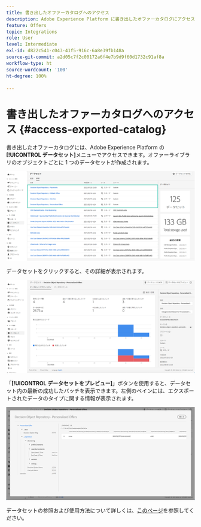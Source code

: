 ```yaml
---
title: 書き出したオファーカタログへのアクセス
description: Adobe Experience Platform に書き出したオファーカタログにアクセスする方法を学ぶ
feature: Offers
topic: Integrations
role: User
level: Intermediate
exl-id: d822c541-c043-41f5-916c-6a8e39fb148a
source-git-commit: a2d05c7f2c00172a6f4e7b9d9f60d1732c91af8a
workflow-type: ht
source-wordcount: '100'
ht-degree: 100%

---
```


# 書き出したオファーカタログへのアクセス {#access-exported-catalog}

書き出したオファーカタログには、Adobe Experience Platform の&#x200B;**[!UICONTROL データセット]**&#x200B;メニューでアクセスできます。オファーライブラリのオブジェクトごとに 1 つのデータセットが作成されます。

![](../assets/datasets-list.png)

データセットをクリックすると、その詳細が表示されます。

![](../assets/dataset-activity.png)

「**[!UICONTROL データセットをプレビュー]**」ボタンを使用すると、データセット内の最新の成功したバッチを表示できます。左側のペインには、エクスポートされたデータのタイプに関する情報が表示されます。

![](../assets/dataset-preview.png)

データセットの参照および使用方法について詳しくは、[このページ](../../data/get-started-datasets.md)を参照してください。
